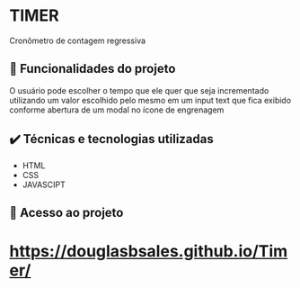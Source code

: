  
# TIMER 

Cronômetro de contagem regressiva 

## 🔨 Funcionalidades do projeto

O usuário pode escolher o tempo que ele quer que seja incrementado utilizando um valor escolhido pelo mesmo 
em um input text que fica exibido conforme abertura de um modal no ícone de engrenagem

## ✔️ Técnicas e tecnologias utilizadas

- HTML
- CSS
- JAVASCIPT

## 📁 Acesso ao projeto
# https://douglasbsales.github.io/Timer/
